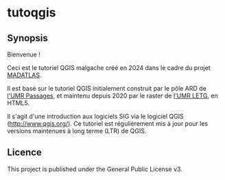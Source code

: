 # tutoqgis

## Synopsis

Bienvenue !

Ceci est le tutoriel QGIS malgache créé en 2024 dans le cadre du projet [MADATLAS](https://www.madatlas.mg/).

Il est basé sur le tutoriel QGIS initialement construit par le pôle ARD de [l'UMR Passages](https://www.passages.cnrs.fr/), et maintenu depuis 2020 par le raster de [l'UMR LETG](https://letg.cnrs.fr/), en HTML5.

Il s'agit d'une introduction aux logiciels SIG via le logiciel QGIS (http://www.qgis.org/). Ce tutoriel est régulièrement mis à jour pour les versions maintenues à long terme (LTR) de QGIS.


## Licence

This project is published under the General Public License v3.
